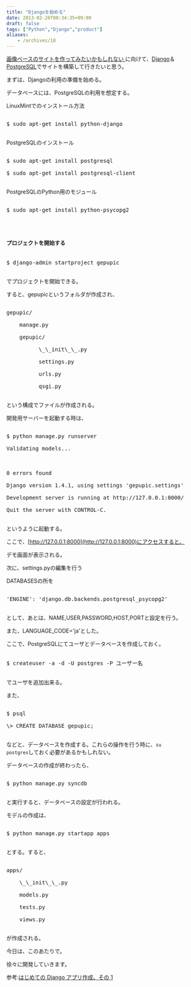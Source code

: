 ```yaml
---
title: "Djangoを始める"
date: 2013-02-26T00:34:35+09:00
draft: false
tags: ["Python","Django","product"]
aliases:
    - /archives/18
---
```


[画像ベースのサイトを作ってみたいかもしれない ](http://blog.gepuro.net/archives/14) に向けて、[Django](https://www.djangoproject.com/)＆[PostgreSQL](http://www.postgresql.org/)でサイトを構築して行きたいと思う。

まずは、Djangoの利用の準備を始める。
データベースには、PostgreSQLの利用を想定する。

LinuxMintでのインストール方法
<pre>
$ sudo apt-get install python-django
</pre>

PostgreSQLのインストール
<pre>
$ sudo apt-get install postgresql
$ sudo apt-get install postgresql-client
</pre>

PostgreSQLのPython用のモジュール
<pre>
$ sudo apt-get install python-psycopg2
</pre>

<br>
#### プロジェクトを開始する
<pre>
$ django-admin startproject gepupic
</pre>
でプロジェクトを開始できる。

すると、gepupicというフォルダが作成され、
<pre>
gepupic/
    manage.py
    gepupic/
          \_\_init\_\_.py
          settings.py
          urls.py
          qsgi.py
</pre>
という構成でファイルが作成される。

開発用サーバーを起動する時は、
<pre>
$ python manage.py runserver
Validating models...

0 errors found
Django version 1.4.1, using settings 'gepupic.settings'
Development server is running at http://127.0.0.1:8000/
Quit the server with CONTROL-C.
</pre>
というように起動する。
ここで、[http://127.0.0.1:8000](http://127.0.0.1:8000)にアクセスすると、
デモ画面が表示される。

次に、settings.pyの編集を行う
DATABASESの所を
<pre>
'ENGINE': 'django.db.backends.postgresql_psycopg2'
</pre>
として、あとは、NAME,USER,PASSWORD,HOST,PORTと設定を行う。
また、LANGUAGE_CODE='ja'とした。
ここで、PostgreSQLにてユーザとデータベースを作成しておく。
<pre>
$ createuser -a -d -U postgres -P ユーザー名
</pre>
でユーザを追加出来る。
また、
<pre>
$ psql
\> CREATE DATABASE gepupic;
</pre>
などと、データベースを作成する。これらの操作を行う時に、<code>su postgres</code>しておく必要があるかもしれない。

データベースの作成が終わったら、
<pre>
$ python manage.py syncdb
</pre>
と実行すると、データベースの設定が行われる。

モデルの作成は、
<pre>
$ python manage.py startapp apps
</pre>
とする。すると、
<pre>
apps/
    \_\_init\_\_.py
    models.py
    tests.py
    views.py
</pre>
が作成される。

今日は、このあたりで。
徐々に開発していきます。

参考:[はじめての Django アプリ作成、その 1](http://djangoproject.jp/doc/ja/1.0/intro/tutorial01.html)

